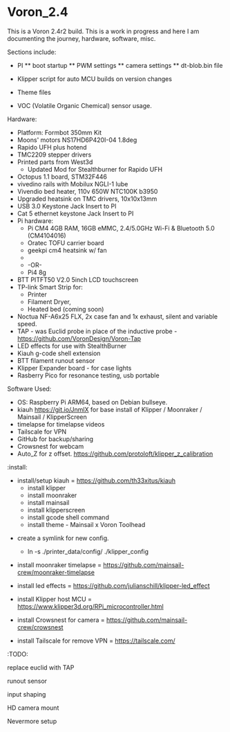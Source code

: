 # Voron_2.4

This is a Voron 2.4r2 build.  This is a work in progress and here I am documenting the journey, hardware, software, misc.

Sections include:
* PI
** boot startup
** PWM settings
** camera settings
** dt-blob.bin file

* Klipper script for auto MCU builds on version changes
* Theme files
* VOC (Volatile Organic Chemical) sensor usage.



Hardware:

  * Platform: Formbot 350mm Kit
  * Moons' motors NS17HD6P420I-04 1.8deg
  * Rapido UFH plus hotend
  * TMC2209 stepper drivers
  * Printed parts from West3d
    * Updated Mod for Stealthburner for Rapido UFH
  * Octopus 1.1 board, STM32F446
  * vivedino rails with Mobilux NGLI-1 lube
  * Vivendio bed heater, 110v 650W NTC100K b3950
  * Upgraded heatsink on TMC drivers, 10x10x13mm
  * USB 3.0 Keystone Jack Insert to PI
  * Cat 5 ethernet keystone Jack Insert to PI
  * Pi hardware:
    * Pi CM4 4GB RAM, 16GB eMMC, 2.4/5.0GHz Wi-Fi & Bluetooth 5.0 (CM4104016)
    * Oratec TOFU carrier board
    * geekpi cm4 heatsink w/ fan
    *
    * -OR-
    * Pi4 8g    
  * BTT PITFT50 V2.0 5inch LCD touchscreen
  * TP-link Smart Strip for:
    * Printer
    * Filament Dryer,
    * Heated bed (coming soon)
  * Noctua NF-A6x25 FLX, 2x case fan and 1x exhaust, silent and variable speed.
  * TAP - was Euclid probe in place of the inductive probe - https://github.com/VoronDesign/Voron-Tap
  * LED effects for use with StealthBurner 
  * Kiauh g-code shell extension
  * BTT filament runout sensor
  * Klipper Expander board - for case lights
  * Rasberry Pico for resonance testing, usb portable


Software Used:  

  * OS: Raspberry Pi ARM64, based on Debian bullseye.
  * kiauh https://git.io/JnmlX for base install of Klipper / Moonraker / Mainsail / KlipperScreen
  * timelapse for timelapse videos
  * Tailscale for VPN
  * GitHub for backup/sharing
  * Crowsnest for webcam
  * Auto_Z for z offset. https://github.com/protoloft/klipper_z_calibration


:install:

- install/setup kiauh = https://github.com/th33xitus/kiauh
  * install klipper
  * install moonraker
  * install mainsail
  * install klipperscreen
  * install gcode shell command
  * install theme - Mainsail x Voron Toolhead

* create a symlink for new config.  
  * ln -s ./printer_data/config/ ./klipper_config

* install moonraker timelapse = https://github.com/mainsail-crew/moonraker-timelapse
* install led effects = https://github.com/julianschill/klipper-led_effect
* install Klipper host MCU = https://www.klipper3d.org/RPi_microcontroller.html
* install Crowsnest for camera = https://github.com/mainsail-crew/crowsnest
* install Tailscale for remove VPN = https://tailscale.com/




:TODO:

replace euclid with TAP 

runout sensor

input shaping

HD camera mount

Nevermore setup

